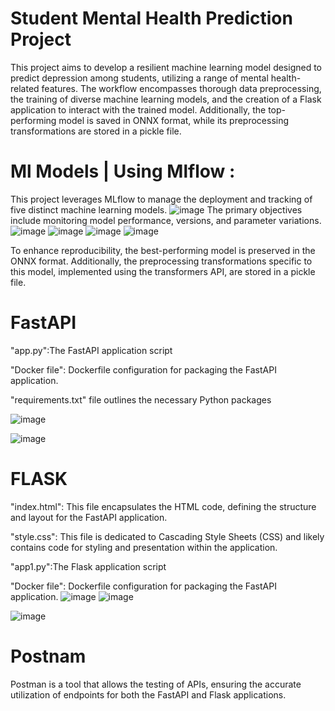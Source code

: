 # Student Mental Health Prediction Project


This project aims to develop a resilient machine learning model designed to predict depression among students, utilizing a range of mental health-related features. 
The workflow encompasses thorough data preprocessing, the training of diverse machine learning models, and the creation of a Flask application to interact with the trained model.
Additionally, the top-performing model is saved in ONNX format, while its preprocessing transformations are stored in a pickle file.
# Ml Models |	Using Mlflow :
This project leverages MLflow to manage the deployment and tracking of five distinct machine learning models. 
![image](https://github.com/soukaina-sta/Assignment-Mlflow/assets/75736345/fd72e18f-a911-4a20-9561-f6b8057bcba6)
The primary objectives include monitoring model performance, versions, and parameter variations. 
![image](https://github.com/soukaina-sta/Assignment-Mlflow/assets/75736345/d1e2a17e-1281-4996-ad72-2ce0f1c1dbc1)
![image](https://github.com/soukaina-sta/Assignment-Mlflow/assets/75736345/8ff51a78-74cd-439a-baa1-4646424eff71)
![image](https://github.com/soukaina-sta/Assignment-Mlflow/assets/75736345/4d87314e-8fa7-445b-b781-211663f23f98)
![image](https://github.com/soukaina-sta/Assignment-Mlflow/assets/75736345/807d4412-403d-4999-baa7-2d0270612ebb)

To enhance reproducibility, the best-performing model is preserved in the ONNX format. Additionally, the preprocessing transformations specific to this model, implemented using the transformers API, are stored in a pickle file.

# FastAPI

"app.py":The FastAPI application script

"Docker file": Dockerfile configuration for packaging the FastAPI application.

"requirements.txt" file outlines the necessary Python packages

![image](https://github.com/soukaina-sta/Assignment-Mlflow/assets/75736345/e8894b0e-0e1f-48a3-8c66-0ba98c090937)

![image](https://github.com/soukaina-sta/Assignment-Mlflow/assets/75736345/ef0caac4-c1fa-4eef-aded-24b7ed0e263c)


# FLASK
"index.html": This file encapsulates the HTML code, defining the structure and layout for the FastAPI application.

"style.css": This file is dedicated to Cascading Style Sheets (CSS) and likely contains code for styling and presentation within the application.

"app1.py":The Flask application script

"Docker file": Dockerfile configuration for packaging the FastAPI application.
![image](https://github.com/soukaina-sta/Assignment-Mlflow/assets/75736345/e76e7cec-be4b-4277-812b-aa4abc52c175)
![image](https://github.com/soukaina-sta/Assignment-Mlflow/assets/75736345/735226cc-a2c2-46ad-890a-d2a26b61933a)


![image](https://github.com/soukaina-sta/Assignment-Mlflow/assets/75736345/2f111c18-ae43-42f8-b953-e8c141f3375b)
# Postnam
Postman is a tool that allows the testing of APIs, ensuring the accurate utilization of endpoints for both the FastAPI and Flask applications.





